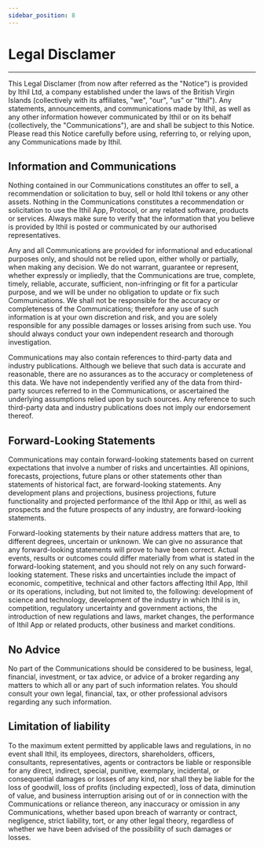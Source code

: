 ```yaml
---
sidebar_position: 8
---
```


# Legal Disclamer

---

This Legal Disclamer (from now after referred as the "Notice") is provided by Ithil Ltd, a company established under the laws of the British Virgin Islands (collectively with its affiliates, "we", "our", "us" or "Ithil"). Any statements, announcements, and communications made by Ithil, as well as any other information however communicated by Ithil or on its behalf (collectively, the "Communications"), are and shall be subject to this Notice. Please read this Notice carefully before using, referring to, or relying upon, any Communications made by Ithil.

## Information and Communications
Nothing contained in our Communications constitutes an offer to sell, a recommendation or solicitation to buy, sell or hold Ithil tokens or any other assets. Nothing in the Communications constitutes a recommendation or solicitation to use the Ithil App, Protocol, or any related software, products or services. Always make sure to verify that the information that you believe is provided by Ithil is posted or communicated by our authorised representatives.

Any and all Communications are provided for informational and educational purposes only, and should not be relied upon, either wholly or partially, when making any decision. We do not warrant, guarantee or represent, whether expressly or impliedly, that the Communications are true, complete, timely, reliable, accurate, sufficient, non-infringing or fit for a particular purpose, and we will be under no obligation to update or fix such Communications. We shall not be responsible for the accuracy or completeness of the Communications; therefore any use of such information is at your own discretion and risk, and you are solely responsible for any possible damages or losses arising from such use. You should always conduct your own independent research and thorough investigation.

Communications may also contain references to third-party data and industry publications. Although we believe that such data is accurate and reasonable, there are no assurances as to the accuracy or completeness of this data. We have not independently verified any of the data from third-party sources referred to in the Communications, or ascertained the underlying assumptions relied upon by such sources. Any reference to such third-party data and industry publications does not imply our endorsement thereof.

## Forward-Looking Statements
Communications may contain forward-looking statements based on current expectations that involve a number of risks and uncertainties. All opinions, forecasts, projections, future plans or other statements other than statements of historical fact, are forward-looking statements. Any development plans and projections, business projections, future functionality and projected performance of the Ithil App or Ithil, as well as prospects and the future prospects of any industry, are forward-looking statements.

Forward-looking statements by their nature address matters that are, to different degrees, uncertain or unknown. We can give no assurance that any forward-looking statements will prove to have been correct. Actual events, results or outcomes could differ materially from what is stated in the forward-looking statement, and you should not rely on any such forward-looking statement. These risks and uncertainties include the impact of economic, competitive, technical and other factors affecting Ithil App, Ithil or its operations, including, but not limited to, the following: development of science and technology, development of the industry in which Ithil is in, competition, regulatory uncertainty and government actions, the introduction of new regulations and laws, market changes, the performance of Ithil App or related products, other business and market conditions.

## No Advice
No part of the Communications should be considered to be business, legal, financial, investment, or tax advice, or advice of a broker regarding any matters to which all or any part of such information relates. You should consult your own legal, financial, tax, or other professional advisors regarding any such information.

## Limitation of liability
To the maximum extent permitted by applicable laws and regulations, in no event shall Ithil, its employees, directors, shareholders, officers, consultants, representatives, agents or contractors be liable or responsible for any direct, indirect, special, punitive, exemplary, incidental, or consequential damages or losses of any kind, nor shall they be liable for the loss of goodwill, loss of profits (including expected), loss of data, diminution of value, and business interruption arising out of or in connection with the Communications or reliance thereon, any inaccuracy or omission in any Communications, whether based upon breach of warranty or contract, negligence, strict liability, tort, or any other legal theory, regardless of whether we have been advised of the possibility of such damages or losses.